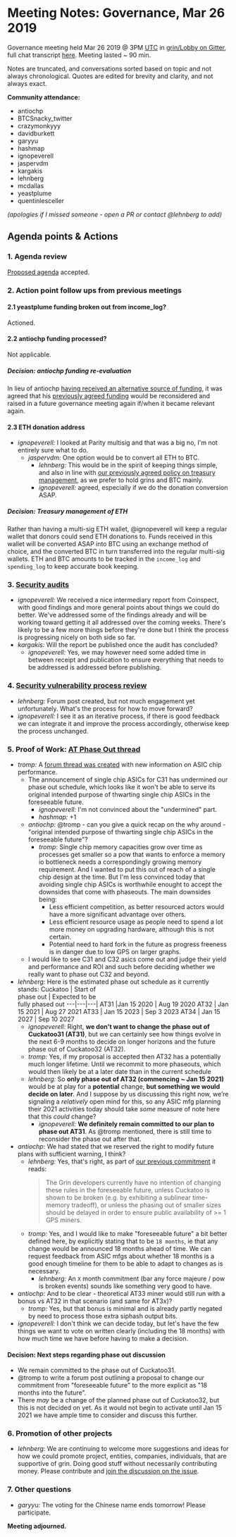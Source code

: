 # Meeting Notes: Governance, Mar 26 2019

Governance meeting held Mar 26 2019 @ 3PM [UTC](http://www.timebie.com/std/utc.php) in [grin/Lobby on Gitter](https://gitter.im/grin_community/Lobby), full chat transcript [here](https://gitter.im/grin_community/Lobby?at=5c9a3eac52c7a91455fbdee9). Meeting lasted ~ 90 min.

Notes are truncated, and conversations sorted based on topic and not always chronological. Quotes are edited for brevity and clarity, and not always exact. 

**Community attendance:**
* antiochp
* BTCSnacky_twitter
* crazymonkyyy
* davidburkett
* garyyu
* hashmap
* ignopeverell
* jaspervdm
* kargakis
* lehnberg
* mcdallas
* yeastplume
* quentinlesceller

_(apologies if I missed someone - open a PR or contact @lehnberg to add)_


## Agenda points & Actions

### 1. Agenda review
[Proposed agenda](https://github.com/mimblewimble/grin-pm/issues/87) accepted.

### 2. Action point follow ups from previous meetings

#### 2.1 yeastplume funding broken out from income_log?
Actioned.

#### 2.2 antiochp funding processed?
Not applicable. 

##### Decision: antiochp funding re-evaluation
In lieu of antiochp [having received an alternative source of funding](https://github.com/mimblewimble/grin-pm/blob/master/notes/20190312-meeting-governance.md#22-antiochp-funding), it was agreed that his [previously agreed funding](https://github.com/mimblewimble/grin-pm/blob/master/notes/20190226-meeting-governance.md#decision-fundingfor-antioch-peverell) would be reconsidered and raised in a future governance meeting again if/when it became relevant again. 

#### 2.3 ETH donation address

* _ignopeverell:_ I looked at Parity multisig and that was a big no, I'm not entirely sure what to do.
   * _jaspervdm:_ One option would be to convert all ETH to BTC.
      * _lehnberg:_ This would be in the spirit of keeping things simple, and also in line with [our previously agreed policy on treasury management](https://github.com/mimblewimble/grin-pm/blob/master/notes/20190312-meeting-governance.md#decision-treasury-management), as we prefer to hold grins and BTC mainly.
      * _ignopeverell:_ agreed, especially if we do the donation conversion ASAP.

##### Decision: Treasury management of ETH

Rather than having a multi-sig ETH wallet, @ignopeverell will keep a regular wallet that donors could send ETH donations to. Funds received in this wallet will be converted ASAP into BTC using an exchange method of choice, and the converted BTC in turn transferred into the regular multi-sig wallets. ETH and BTC amounts to be tracked in the `income_log` and `spending_log` to keep accurate book keeping. 

### 3. [Security audits](https://github.com/mimblewimble/grin/issues/1609)

* _ignopeverell:_ We received a nice intermediary report from Coinspect, with good findings and more general points about things we could do better. We've addressed some of the findings already and will be working toward getting it all addressed over the coming weeks. There's likely to be a few more things before they're done but I think the process is progressing nicely on both side so far.
* _kargakis:_ Will the report be published once the audit has concluded?
   * _ignopeverell:_ Yes, we may however need some added time in between receipt and publication to ensure everything that needs to be addressed is addressed before publishing.
 
### 4. [Security vulnerability process review](https://www.grin-forum.org/t/please-help-evaluate-grins-security-process/4537)

* _lehnberg:_ Forum post created, but not much engagement yet unfortunately. What's the process for how to move forward?
* _ignopeverell:_ I see it as an iterative process, if there is good feedback we can integrate it and improve the process accordingly, otherwise keep the process unchanged.

### 5. Proof of Work: [AT Phase Out thread](https://www.grin-forum.org/t/obelisk-grn1-chip-details/4571)

* _tromp:_ A [forum thread was created](https://www.grin-forum.org/t/obelisk-grn1-chip-details/4571) with new information on ASIC chip performance.
   *  The announcement of single chip ASICs for C31 has undermined our phase out schedule, which looks like it won't be able to serve its original intended purpose of thwarting single chip ASICs in the foreseeable future.
      *  _ignopeverell:_ I'm not convinced about the "undermined" part.
      *  _hashmap:_ +1
   *  _antiochp:_ @tromp - can you give a quick recap on the why around - "original intended purpose of thwarting single chip ASICs in the foreseeable future"?
      * _tromp:_  Single chip memory capacities grow over time as processes get smaller
so a pow that wants to enforce a memory io bottleneck needs a correspondingly growing memory requirement. And I wanted to put this out of reach of a single chip design at the time. But I'm less convinced today that avoiding single chip ASICs is worthwhile enought to accept the downsides that come with phaseouts. The main downsides being:
        * Less efficient competition, as better resourced actors would have a more significant advantage over others.
        * Less efficient resource usage as people need to spend a lot more money on upgrading hardware, although this is not certain.
        * Potential need to hard fork in the future as progress freeness is in danger due to low GPS on larger graphs.
   * I would like to see C31 and C32 asics come out and judge their yield and performance and ROI and such before deciding whether we really want to phase out C32 and beyond.
* _lehnberg:_ Here is the estimated phase out schedule as it currently stands:
   Cuckatoo | Start of <br> phase out |    Expected to be <br> fully phased out
   ---|---|---| 
   AT31 |Jan 15 2020 | Aug 19 2020
   AT32 | Jan 15 2021 | Aug 27 2021
   AT33 | Jan 15 2023 | Sep 3 2023
   AT34 | Jan 15 2027 | Sep 10 2027
   * _ignopeverell:_ Right, **we don't want to change the phase out of Cuckatoo31 (AT31)**, but we can certainly see how things evolve in the next 6-9 months to decide on longer horizons and the future phase out of Cuckatoo32 (AT32).
   * _tromp:_ Yes, if my proposal is accepted then AT32 has a potentially much longer lifetime. Until we recommit to more phaseouts, which would then likely be at a later date than in the current schedule
   * _lehnberg:_ So **only phase out of AT32 (commencing ~ Jan 15 2021)** would be at play for a **potential** change, **but something we would decide on later**. And I suppose by us discussing this right now, we’re signaling a *relatively* open mind for this, so any ASIC mfg planning their 2021 activities today should take *some* measure of note here that this *could* change?
      * _ignopeverell:_ **We definitely remain committed to our plan to phase out AT31**. As @tromp mentioned, there is still time to reconsider the phase out after that. 
* _antiochp:_ We had stated that we reserved the right to modify future plans with sufficient warning, I think?
   * _lehnberg:_ Yes, that's right, as part of [our previous commitment](https://www.grin-forum.org/t/cuckatoo31-im-mutability/2442) it reads:
      > The Grin developers currently have no intention of changing these rules in the foreseeable future, unless Cuckatoo is shown to be broken (e.g. by exhibiting a sublinear time-memory tradeoff), or unless the phasing out of smaller sizes should be delayed in order to ensure public availability of >= 1 GPS miners.
   * _tromp:_ Yes, and I would like to make "foreseeable future" a bit better defined here, by explicitly stating that to be `18 months`, ie that any change would be announced 18 months ahead of time. We can request feedback from ASIC mfgs about whether 18 months is a good enough timeline for them to be able to adapt to changes as is necessary.
      * _lehnberg:_ An `X` month commitment (bar any force majeure / pow is broken events) sounds like something very good to have. 
* _antiochp:_ And to be clear - theoretical AT33 miner would still run with a bonus vs AT32 in that scenario (and same for AT3x)?
   * _tromp:_ Yes, but that bonus is minimal and is already partly negated by need to process those extra siphash output bits.
* _ignopeverell:_ I don't think we can decide today, but let's have the few things we want to vote on written clearly (including the 18 months) with how much time we have before having to make a decision.

#### Decision: Next steps regarding phase out discussion
* We remain committed to the phase out of Cuckatoo31. 
* @tromp to write a forum post outlining a proposal to change our commitment from "foreseeable future" to the more explicit as "18 months into the future".
* There *may* be a change of the planned phase out of Cuckatoo32, but this is not decided on yet. As it would not begin to activate until Jan 15 2021 we have ample time to consider and discuss this further. 

### 6. Promotion of other projects

* _lehnberg:_ We are continuing to welcome more suggestions and ideas for how we could promote project, entities, companies, individuals, that are supportive of grin. Doing good stuff without necessarily contributing money. Please contribute and [join the discussion on the issue](https://github.com/mimblewimble/grin-pm/issues/52).

### 7. Other questions

* _garyyu:_ The voting for the Chinese name ends tomorrow! Please participate.

**Meeting adjourned.**
